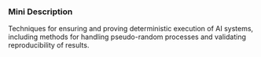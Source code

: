 ### Mini Description

Techniques for ensuring and proving deterministic execution of AI systems, including methods for handling pseudo-random processes and validating reproducibility of results.

